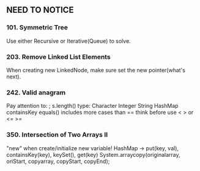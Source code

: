 ## NEED TO NOTICE

### 101. Symmetric Tree
Use either Recursive or Iterative(Queue<TreeNode>) to solve.

### 203. Remove Linked List Elements
When creating new LinkedNode, make sure set the new pointer(what's next).

### 242. Valid anagram
Pay attention to:
;
s.length()
type: Character Integer String
HashMap containsKey
equals() includes more cases than ==
think before use < > or <= >=

### 350. Intersection of Two Arrays II
"new" when create/initialize new variable!
HashMap -> put(key, val), containsKey(key), keySet(), get(key)
System.arraycopy(originalarray, oriStart, copyarray, copyStart, copyEnd);
